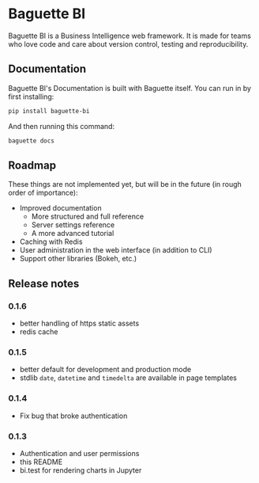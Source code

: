# Baguette BI

Baguette BI is a  Business Intelligence web framework. It is made for teams who love code and care about version control, testing and reproducibility.


## Documentation

Baguette BI's Documentation is built with Baguette itself. You can run in by first
installing:

```sh
pip install baguette-bi
```

And then running this command:

```sh
baguette docs
```


## Roadmap

These things are not implemented yet, but will be in the future (in rough order of importance):

- Improved documentation
  - More structured and full reference
  - Server settings reference
  - A more advanced tutorial
- Caching with Redis
- User administration in the web interface (in addition to CLI)
- Support other libraries (Bokeh, etc.)


## Release notes

### 0.1.6
- better handling of https static assets
- redis cache

### 0.1.5
- better default for development and production mode
- stdlib `date`, `datetime` and `timedelta` are available in page templates

### 0.1.4
- Fix bug that broke authentication

### 0.1.3

- Authentication and user permissions
- this README
- bi.test for rendering charts in Jupyter
